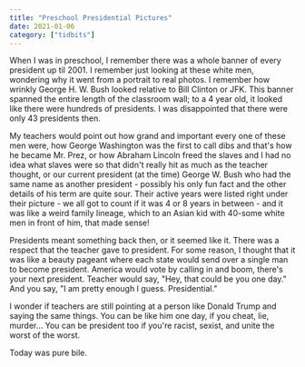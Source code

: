 ```yaml
---
title: "Preschool Presidential Pictures"
date: 2021-01-06
category: ["tidbits"]
---
```


When I was in preschool, I remember there was a whole banner of every president up til 2001. I remember just looking at these white men, wondering why it went from a portrait to real photos. I remember how wrinkly George H. W. Bush looked relative to Bill Clinton or JFK. This banner spanned the entire length of the classroom wall; to a 4 year old, it looked like there were hundreds of presidents. I was disappointed that there were only 43 presidents then. 

My teachers would point out how grand and important every one of these men were, how George Washington was the first to call dibs and that's how he became Mr. Prez, or how Abraham Lincoln freed the slaves and I had no idea what slaves were so that didn't really hit as much as the teacher thought, or our current president (at the time) George W. Bush who had the same name as another president - possibly his only fun fact and the other details of his term are quite sour. Their active years were listed right under their picture - we all got to count if it was 4 or 8 years in between - and it was like a weird family lineage, which to an Asian kid with 40-some white men in front of him, that made sense! 

Presidents meant something back then, or it seemed like it. There was a respect that the teacher gave to president. For some reason, I thought that it was like a beauty pageant where each state would send over a single man to become president. America would vote by calling in and boom, there's your next president. Teacher would say, "Hey, that could be you one day." And you say, "I am pretty enough I guess. Presidential."

I wonder if teachers are still pointing at a person like Donald Trump and saying the same things. You can be like him one day, if you cheat, lie, murder... You can be president too if you're racist, sexist, and unite the worst of the worst.

Today was pure bile. 
